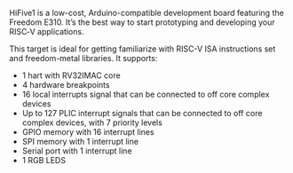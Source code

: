 HiFive1 is a low-cost, Arduino-compatible development board featuring the Freedom E310. It’s the best way to start prototyping and developing your RISC‑V applications.

This target is ideal for getting familiarize with RISC-V ISA instructions set and freedom-metal libraries. It supports:

- 1 hart with RV32IMAC core
- 4 hardware breakpoints
- 16 local interrupts signal that can be connected to off core complex devices
- Up to 127 PLIC interrupt signals that can be connected to off core complex devices, with 7 priority levels
- GPIO memory with 16 interrupt lines
- SPI memory with 1 interrupt line
- Serial port with 1 interrupt line
- 1 RGB LEDS
